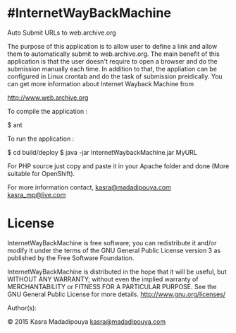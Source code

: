 #InternetWayBackMachine
=======================
Auto Submit URLs to web.archive.org

The purpose of this application is to allow user to define a link and allow them to automatically submit to web.archive.org. 
The main benefit of this application is that the user doesn't require to open a browser and do the submission manually each time.
In addition to that, the appliation can be configured in Linux crontab and do the task of submission preidically.
You can get more information about Internet Wayback Machine from 

http://www.web.archive.org

To compile the application :

  $ ant

To run the application :

  $ cd build/deploy
  $ java -jar InternetWaybackMachine.jar MyURL

For PHP source just copy and paste it in your Apache folder and done (More suitable for OpenShift).

For more information contact,
kasra@madadipouya.com 
kasra_mp@live.com

License
=======
InternetWayBackMachine is free software; you can redistribute it and/or modify
it under the terms of the GNU General Public License version 3
as published by the Free Software Foundation.

InternetWayBackMachine is distributed in the hope that it will be useful,
but WITHOUT ANY WARRANTY; without even the implied warranty of
MERCHANTABILITY or FITNESS FOR A PARTICULAR PURPOSE.  See the
GNU General Public License for more details.  <http://www.gnu.org/licenses/>

Author(s):

© 2015 Kasra Madadipouya <kasra@madadipouya.com>

